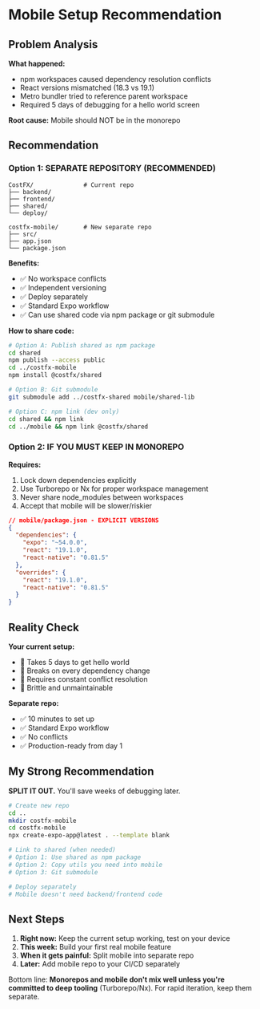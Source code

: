 # Mobile Setup Recommendation

## Problem Analysis

**What happened:**
- npm workspaces caused dependency resolution conflicts
- React versions mismatched (18.3 vs 19.1)
- Metro bundler tried to reference parent workspace
- Required 5 days of debugging for a hello world screen

**Root cause:** Mobile should NOT be in the monorepo

## Recommendation

### Option 1: SEPARATE REPOSITORY (RECOMMENDED)

```
CostFX/              # Current repo
├── backend/
├── frontend/
├── shared/
└── deploy/

costfx-mobile/       # New separate repo
├── src/
├── app.json
└── package.json
```

**Benefits:**
- ✅ No workspace conflicts
- ✅ Independent versioning
- ✅ Deploy separately
- ✅ Standard Expo workflow
- ✅ Can use shared code via npm package or git submodule

**How to share code:**
```bash
# Option A: Publish shared as npm package
cd shared
npm publish --access public
cd ../costfx-mobile
npm install @costfx/shared

# Option B: Git submodule
git submodule add ../costfx-shared mobile/shared-lib

# Option C: npm link (dev only)
cd shared && npm link
cd ../mobile && npm link @costfx/shared
```

### Option 2: IF YOU MUST KEEP IN MONOREPO

**Requires:**
1. Lock down dependencies explicitly
2. Use Turborepo or Nx for proper workspace management
3. Never share node_modules between workspaces
4. Accept that mobile will be slower/riskier

```json
// mobile/package.json - EXPLICIT VERSIONS
{
  "dependencies": {
    "expo": "~54.0.0",
    "react": "19.1.0",
    "react-native": "0.81.5"
  },
  "overrides": {
    "react": "19.1.0",
    "react-native": "0.81.5"
  }
}
```

## Reality Check

**Your current setup:**
- 🔴 Takes 5 days to get hello world
- 🔴 Breaks on every dependency change
- 🔴 Requires constant conflict resolution
- 🔴 Brittle and unmaintainable

**Separate repo:**
- ✅ 10 minutes to set up
- ✅ Standard Expo workflow
- ✅ No conflicts
- ✅ Production-ready from day 1

## My Strong Recommendation

**SPLIT IT OUT.** You'll save weeks of debugging later.

```bash
# Create new repo
cd ..
mkdir costfx-mobile
cd costfx-mobile
npx create-expo-app@latest . --template blank

# Link to shared (when needed)
# Option 1: Use shared as npm package
# Option 2: Copy utils you need into mobile
# Option 3: Git submodule

# Deploy separately
# Mobile doesn't need backend/frontend code
```

## Next Steps

1. **Right now:** Keep the current setup working, test on your device
2. **This week:** Build your first real mobile feature
3. **When it gets painful:** Split mobile into separate repo
4. **Later:** Add mobile repo to your CI/CD separately

Bottom line: **Monorepos and mobile don't mix well unless you're committed to deep tooling** (Turborepo/Nx). For rapid iteration, keep them separate.

